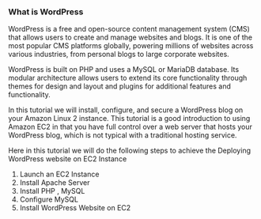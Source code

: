 ### What is WordPress

WordPress is a free and open-source content management system (CMS) that allows users to create and manage websites and blogs.
It is one of the most popular CMS platforms globally, powering millions of websites across various industries, from personal blogs to large corporate websites.

WordPress is built on PHP and uses a MySQL or MariaDB database. Its modular architecture allows users to extend its core functionality through themes for design and 
layout and plugins for additional features and functionality.

In this tutorial we will install, configure, and secure a WordPress blog on your Amazon Linux 2 instance. This tutorial is a good introduction to using Amazon EC2 in that you have full control over a web server that hosts your WordPress blog, which is not typical with a traditional hosting service.

Here in this tutorial we will do the following steps to achieve the Deploying WordPress website on EC2 Instance
1. Launch an EC2 Instance
2. Install Apache Server
3. Install PHP , MySQL
4. Configure MySQL
5. Install WordPress Website on EC2



